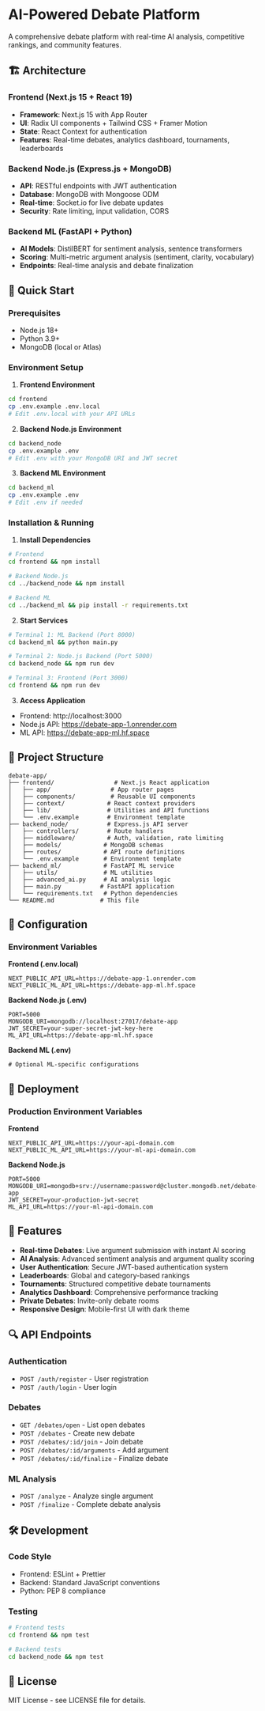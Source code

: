 # AI-Powered Debate Platform

A comprehensive debate platform with real-time AI analysis, competitive rankings, and community features.

## 🏗️ Architecture

### Frontend (Next.js 15 + React 19)
- **Framework**: Next.js 15 with App Router
- **UI**: Radix UI components + Tailwind CSS + Framer Motion
- **State**: React Context for authentication
- **Features**: Real-time debates, analytics dashboard, tournaments, leaderboards

### Backend Node.js (Express.js + MongoDB)
- **API**: RESTful endpoints with JWT authentication
- **Database**: MongoDB with Mongoose ODM
- **Real-time**: Socket.io for live debate updates
- **Security**: Rate limiting, input validation, CORS

### Backend ML (FastAPI + Python)
- **AI Models**: DistilBERT for sentiment analysis, sentence transformers
- **Scoring**: Multi-metric argument analysis (sentiment, clarity, vocabulary)
- **Endpoints**: Real-time analysis and debate finalization

## 🚀 Quick Start

### Prerequisites
- Node.js 18+
- Python 3.9+
- MongoDB (local or Atlas)

### Environment Setup

1. **Frontend Environment**
```bash
cd frontend
cp .env.example .env.local
# Edit .env.local with your API URLs
```

2. **Backend Node.js Environment**
```bash
cd backend_node
cp .env.example .env
# Edit .env with your MongoDB URI and JWT secret
```

3. **Backend ML Environment**
```bash
cd backend_ml
cp .env.example .env
# Edit .env if needed
```

### Installation & Running

1. **Install Dependencies**
```bash
# Frontend
cd frontend && npm install

# Backend Node.js
cd ../backend_node && npm install

# Backend ML
cd ../backend_ml && pip install -r requirements.txt
```

2. **Start Services**
```bash
# Terminal 1: ML Backend (Port 8000)
cd backend_ml && python main.py

# Terminal 2: Node.js Backend (Port 5000)
cd backend_node && npm run dev

# Terminal 3: Frontend (Port 3000)
cd frontend && npm run dev
```

3. **Access Application**
- Frontend: http://localhost:3000
- Node.js API: https://debate-app-1.onrender.com
- ML API: https://debate-app-ml.hf.space

## 📁 Project Structure

```
debate-app/
├── frontend/                 # Next.js React application
│   ├── app/                 # App router pages
│   ├── components/          # Reusable UI components
│   ├── context/            # React context providers
│   ├── lib/                # Utilities and API functions
│   └── .env.example        # Environment template
├── backend_node/           # Express.js API server
│   ├── controllers/        # Route handlers
│   ├── middleware/         # Auth, validation, rate limiting
│   ├── models/            # MongoDB schemas
│   ├── routes/            # API route definitions
│   └── .env.example       # Environment template
├── backend_ml/            # FastAPI ML service
│   ├── utils/             # ML utilities
│   ├── advanced_ai.py     # AI analysis logic
│   ├── main.py           # FastAPI application
│   └── requirements.txt   # Python dependencies
└── README.md             # This file
```

## 🔧 Configuration

### Environment Variables

**Frontend (.env.local)**
```
NEXT_PUBLIC_API_URL=https://debate-app-1.onrender.com
NEXT_PUBLIC_ML_API_URL=https://debate-app-ml.hf.space
```

**Backend Node.js (.env)**
```
PORT=5000
MONGODB_URI=mongodb://localhost:27017/debate-app
JWT_SECRET=your-super-secret-jwt-key-here
ML_API_URL=https://debate-app-ml.hf.space
```

**Backend ML (.env)**
```
# Optional ML-specific configurations
```

## 🚀 Deployment

### Production Environment Variables

**Frontend**
```
NEXT_PUBLIC_API_URL=https://your-api-domain.com
NEXT_PUBLIC_ML_API_URL=https://your-ml-api-domain.com
```

**Backend Node.js**
```
PORT=5000
MONGODB_URI=mongodb+srv://username:password@cluster.mongodb.net/debate-app
JWT_SECRET=your-production-jwt-secret
ML_API_URL=https://your-ml-api-domain.com
```

## 🎯 Features

- **Real-time Debates**: Live argument submission with instant AI scoring
- **AI Analysis**: Advanced sentiment analysis and argument quality scoring
- **User Authentication**: Secure JWT-based authentication system
- **Leaderboards**: Global and category-based rankings
- **Tournaments**: Structured competitive debate tournaments
- **Analytics Dashboard**: Comprehensive performance tracking
- **Private Debates**: Invite-only debate rooms
- **Responsive Design**: Mobile-first UI with dark theme

## 🔍 API Endpoints

### Authentication
- `POST /auth/register` - User registration
- `POST /auth/login` - User login

### Debates
- `GET /debates/open` - List open debates
- `POST /debates` - Create new debate
- `POST /debates/:id/join` - Join debate
- `POST /debates/:id/arguments` - Add argument
- `POST /debates/:id/finalize` - Finalize debate

### ML Analysis
- `POST /analyze` - Analyze single argument
- `POST /finalize` - Complete debate analysis

## 🛠️ Development

### Code Style
- Frontend: ESLint + Prettier
- Backend: Standard JavaScript conventions
- Python: PEP 8 compliance

### Testing
```bash
# Frontend tests
cd frontend && npm test

# Backend tests
cd backend_node && npm test
```

## 📝 License

MIT License - see LICENSE file for details.
